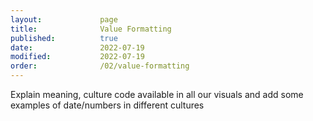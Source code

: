 ```yaml
---
layout:             page
title:              Value Formatting
published:          true
date:               2022-07-19
modified:           2022-07-19
order:              /02/value-formatting
---
```

<todo>Explain meaning, culture code available in all our visuals and add some examples of date/numbers in different cultures</todo>